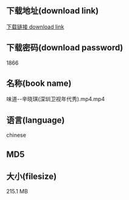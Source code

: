 ## 下载地址(download link)
[下载链接 download link](https://voluble-croquembouche-d321dc.netlify.app/?s=%E5%91%B3%E9%81%93--%E8%BE%9B%E6%99%93%E7%90%AA%28%E6%B7%B1%E5%9C%B3%E5%8D%AB%E8%A7%86%E5%B9%B4%E4%BB%A3%E7%A7%80%29.mp4)

## 下载密码(download password)
1866

## 名称(book name)
味道--辛晓琪(深圳卫视年代秀).mp4.mp4

## 语言(language)
chinese

## MD5


## 大小(filesize)
215.1 MB
